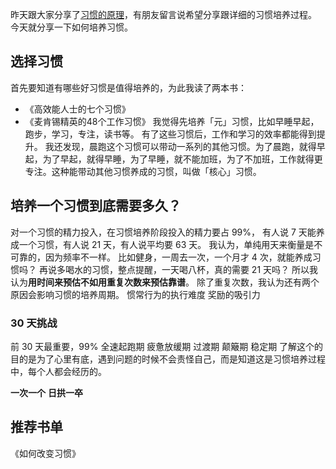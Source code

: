 昨天跟大家分享了[习惯的原理](http://www.jianshu.com/p/3525376f7a92)，有朋友留言说希望分享跟详细的习惯培养过程。
今天就分享一下如何培养习惯。
## 选择习惯
首先要知道有哪些好习惯是值得培养的，为此我读了两本书：
* 《高效能人士的七个习惯》
* 《麦肯锡精英的48个工作习惯》
我觉得先培养「元」习惯，比如早睡早起，跑步，学习，专注，读书等。
有了这些习惯后，工作和学习的效率都能得到提升。
我还发现，晨跑这个习惯可以带动一系列的其他习惯。为了晨跑，就得早起，为了早起，就得早睡，为了早睡，就不能加班，为了不加班，工作就得更专注。这种能带动其他习惯养成的习惯，叫做「核心」习惯。
## 培养一个习惯到底需要多久？
对一个习惯的精力投入，在习惯培养阶段投入的精力要占 99%，
有人说 7 天能养成一个习惯，有人说 21 天，有人说平均要 63 天。
我认为，单纯用天来衡量是不可靠的，因为频率不一样。
比如健身，一周去一次，一个月才 4 次，就能养成习惯吗？
再说多喝水的习惯，整点提醒，一天喝八杯，真的需要 21 天吗？
所以我认为**用时间来预估不如用重复次数来预估靠谱**。
除了重复次数，我认为还有两个原因会影响习惯的培养周期。
惯常行为的执行难度
奖励的吸引力

### 30 天挑战
前 30 天最重要，99%
全速起跑期
疲惫放缓期
过渡期
颠簸期
稳定期
了解这个的目的是为了心里有底，遇到问题的时候不会责怪自己，而是知道这是习惯培养过程中，每个人都会经历的。

**一次一个**
**日拱一卒**

## 推荐书单
《如何改变习惯》
